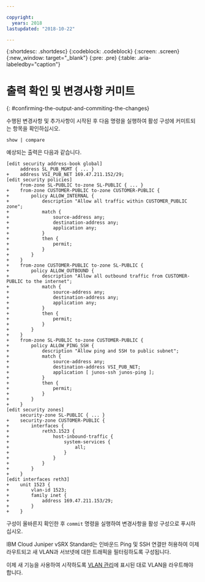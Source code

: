 ```yaml
---

copyright:
  years: 2018
lastupdated: "2018-10-22"

---
```


{:shortdesc: .shortdesc}
{:codeblock: .codeblock}
{:screen: .screen}
{:new_window: target="_blank"}
{:pre: .pre}
{:table: .aria-labeledby="caption"}

# 출력 확인 및 변경사항 커미트
{: #confirming-the-output-and-commiting-the-changes}

수행된 변경사항 및 추가사항이 시작된 후 다음 명령을 실행하여 활성 구성에 커미트되는 항목을 확인하십시오.

```
show | compare
```

예상되는 출력은 다음과 같습니다.

```
[edit security address-book global]
     address SL_PUB_MGMT { ... }
+    address VSI_PUB_NET 169.47.211.152/29;
[edit security policies]
     from-zone SL-PUBLIC to-zone SL-PUBLIC { ... }
+    from-zone CUSTOMER-PUBLIC to-zone CUSTOMER-PUBLIC {
+        policy ALLOW_INTERNAL {
+            description "Allow all traffic within CUSTOMER_PUBLIC zone";
+            match {
+                source-address any;
+                destination-address any;
+                application any;
+            }
+            then {
+                permit;
+            }
+        }
+    }
+    from-zone CUSTOMER-PUBLIC to-zone SL-PUBLIC {
+        policy ALLOW_OUTBOUND {
+            description "Allow all outbound traffic from CUSTOMER-PUBLIC to the internet";
+            match {
+                source-address any;
+                destination-address any;
+                application any;
+            }
+            then {
+                permit;
+            }
+        }
+    }
+    from-zone SL-PUBLIC to-zone CUSTOMER-PUBLIC {
+        policy ALLOW_PING_SSH {
+            description "Allow ping and SSH to public subnet";
+            match {
+                source-address any;
+                destination-address VSI_PUB_NET;
+                application [ junos-ssh junos-ping ];
+            }
+            then {
+                permit;
+            }
+        }
+    }
[edit security zones]
     security-zone SL-PUBLIC { ... }
+    security-zone CUSTOMER-PUBLIC {
+        interfaces {
+            reth3.1523 {
+                host-inbound-traffic {
+                    system-services {
+                        all;
+                    }
+                }
+            }                          
+        }
+    }
[edit interfaces reth3]
+    unit 1523 {
+        vlan-id 1523;
+        family inet {
+            address 169.47.211.153/29;
+        }
+    }
```

구성이 올바른지 확인한 후 `commit` 명령을 실행하여 변경사항을 활성 구성으로 푸시하십시오.

IBM Cloud Juniper vSRX Standard는 인바운드 Ping 및 SSH 연결만 허용하여 이제 라우트되고 새 VLAN과 서브넷에 대한 트래픽을 필터링하도록 구성됩니다. 

이제 새 기능을 사용하여 시작하도록 [VLAN 관리](/docs/infrastructure/vsrx?topic=vsrx-managing-ibm-vlans)에 표시된 대로 VLAN을 라우트해야 합니다. 

